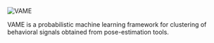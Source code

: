 ![VAME](https://github.com/LINCellularNeuroscience/VAME/blob/master/Images/VAME_Logo.png)

VAME is a probabilistic machine learning framework for clustering of behavioral signals obtained from pose-estimation tools.
